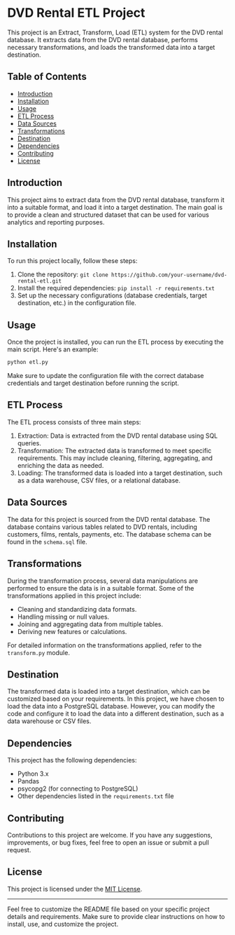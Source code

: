 

# DVD Rental ETL Project

This project is an Extract, Transform, Load (ETL) system for the DVD rental database. It extracts data from the DVD rental database, performs necessary transformations, and loads the transformed data into a target destination.

## Table of Contents

- [Introduction](#introduction)
- [Installation](#installation)
- [Usage](#usage)
- [ETL Process](#etl-process)
- [Data Sources](#data-sources)
- [Transformations](#transformations)
- [Destination](#destination)
- [Dependencies](#dependencies)
- [Contributing](#contributing)
- [License](#license)

## Introduction

This project aims to extract data from the DVD rental database, transform it into a suitable format, and load it into a target destination. The main goal is to provide a clean and structured dataset that can be used for various analytics and reporting purposes.

## Installation

To run this project locally, follow these steps:

1. Clone the repository: `git clone https://github.com/your-username/dvd-rental-etl.git`
2. Install the required dependencies: `pip install -r requirements.txt`
3. Set up the necessary configurations (database credentials, target destination, etc.) in the configuration file.

## Usage

Once the project is installed, you can run the ETL process by executing the main script. Here's an example:

```bash
python etl.py
```

Make sure to update the configuration file with the correct database credentials and target destination before running the script.

## ETL Process

The ETL process consists of three main steps:

1. Extraction: Data is extracted from the DVD rental database using SQL queries.
2. Transformation: The extracted data is transformed to meet specific requirements. This may include cleaning, filtering, aggregating, and enriching the data as needed.
3. Loading: The transformed data is loaded into a target destination, such as a data warehouse, CSV files, or a relational database.

## Data Sources

The data for this project is sourced from the DVD rental database. The database contains various tables related to DVD rentals, including customers, films, rentals, payments, etc. The database schema can be found in the `schema.sql` file.

## Transformations

During the transformation process, several data manipulations are performed to ensure the data is in a suitable format. Some of the transformations applied in this project include:

- Cleaning and standardizing data formats.
- Handling missing or null values.
- Joining and aggregating data from multiple tables.
- Deriving new features or calculations.

For detailed information on the transformations applied, refer to the `transform.py` module.

## Destination

The transformed data is loaded into a target destination, which can be customized based on your requirements. In this project, we have chosen to load the data into a PostgreSQL database. However, you can modify the code and configure it to load the data into a different destination, such as a data warehouse or CSV files.

## Dependencies

This project has the following dependencies:

- Python 3.x
- Pandas
- psycopg2 (for connecting to PostgreSQL)
- Other dependencies listed in the `requirements.txt` file

## Contributing

Contributions to this project are welcome. If you have any suggestions, improvements, or bug fixes, feel free to open an issue or submit a pull request.

## License

This project is licensed under the [MIT License](LICENSE).

---

Feel free to customize the README file based on your specific project details and requirements. Make sure to provide clear instructions on how to install, use, and customize the project.
